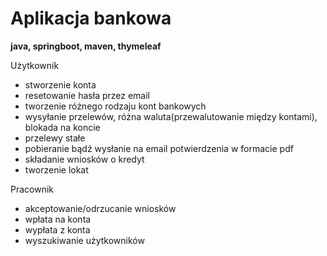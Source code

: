 # Aplikacja bankowa 
**java, springboot, maven, thymeleaf**

Użytkownik   
- stworzenie konta
- resetowanie hasła przez email
- tworzenie różnego rodzaju kont bankowych
- wysyłanie przelewów, różna waluta(przewalutowanie między kontami), blokada na koncie
- przelewy stałe
- pobieranie bądź wysłanie na email potwierdzenia w formacie pdf
- składanie wniosków o kredyt
- tworzenie lokat

Pracownik
- akceptowanie/odrzucanie wniosków
- wpłata na konta
- wypłata z konta
- wyszukiwanie użytkowników
